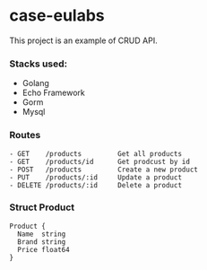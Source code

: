 # case-eulabs

This project is an example of CRUD API.

### Stacks used:
- Golang
- Echo Framework
- Gorm
- Mysql

### Routes
```
- GET    /products         Get all products
- GET    /products/id      Get prodcust by id
- POST   /products         Create a new product
- PUT    /products/:id     Update a product
- DELETE /products/:id     Delete a product
```
### Struct Product

```
Product {
  Name  string
  Brand string
  Price float64
}
